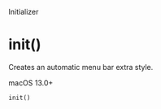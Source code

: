 Initializer

# init()

Creates an automatic menu bar extra style.

macOS 13.0+

    
    
    init()

